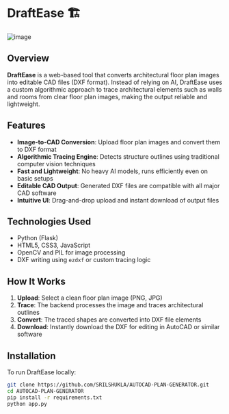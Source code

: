 # DraftEase 🏗️
![image](https://github.com/user-attachments/assets/44b2aa51-38da-48ad-8b8a-8aeb9a9d45d4)


## Overview

**DraftEase** is a web-based tool that converts architectural floor plan images into editable CAD files (DXF format). Instead of relying on AI, DraftEase uses a custom algorithmic approach to trace architectural elements such as walls and rooms from clear floor plan images, making the output reliable and lightweight.

## Features

- **Image-to-CAD Conversion**: Upload floor plan images and convert them to DXF format
- **Algorithmic Tracing Engine**: Detects structure outlines using traditional computer vision techniques
- **Fast and Lightweight**: No heavy AI models, runs efficiently even on basic setups
- **Editable CAD Output**: Generated DXF files are compatible with all major CAD software
- **Intuitive UI**: Drag-and-drop upload and instant download of output files

## Technologies Used

- Python (Flask)
- HTML5, CSS3, JavaScript
- OpenCV and PIL for image processing
- DXF writing using `ezdxf` or custom tracing logic

## How It Works

1. **Upload**: Select a clean floor plan image (PNG, JPG)
2. **Trace**: The backend processes the image and traces architectural outlines
3. **Convert**: The traced shapes are converted into DXF file elements
4. **Download**: Instantly download the DXF for editing in AutoCAD or similar software

## Installation

To run DraftEase locally:

```bash
git clone https://github.com/SRILSHUKLA/AUTOCAD-PLAN-GENERATOR.git
cd AUTOCAD-PLAN-GENERATOR
pip install -r requirements.txt
python app.py
